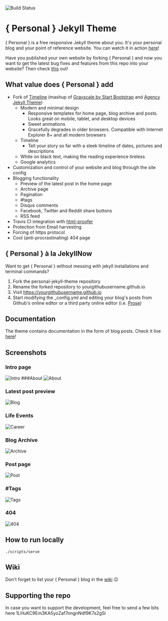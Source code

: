 ![Build Status](https://travis-ci.org/PanosSakkos/personal-jekyll-theme.svg?branch=master)

# { Personal } Jekyll Theme

{ Personal } is a free responsive Jekyll theme about you.
It's your personal blog and your point of reference website.
You can watch it in action [here](https://panossakkos.github.io/personal-jekyll-theme/)!

Have you published your own website by forking { Personal } and now you want to get the latest bug fixes and features from this repo into your website? Then check [this](https://github.com/PanosSakkos/personal-jekyll-theme/wiki/How-to-integrate-latest-bug-fixes-and-features-into-your-past-fork) out!

## What value does { Personal } add

* Fork of [Timeline](https://github.com/kirbyt/timeline-jekyll-theme) (mashup of [Grayscale by Start Bootstrap](https://github.com/IronSummitMedia/startbootstrap-grayscale) and [Agency Jekyll Theme](https://github.com/y7kim/agency-jekyll-theme))
  * Modern and minimal design
    * Responsive templates for home page, blog archive and posts. Looks great on mobile, tablet, and desktop devices
    * Sweet animations
    * Gracefully degrades in older browsers. Compatible with Internet Explorer 8+ and all modern browsers
  * Timeline
    * Tell your story so far with a sleek timeline of dates, pictures and descriptions
  * White on black text, making the reading experience tireless
  * Google analytics  
* Customization and control of your website and blog through the site config
* Blogging functionality
  * Preview of the latest post in the home page
  * Archive page
  * Pagination
  * #tags
  * Disqus comments
  * Facebook, Twitter and Reddit share buttons
  * RSS feed
* Travis CI integration with [html-proofer](https://github.com/gjtorikian/html-proofer)
* Protection from Email harvesting
* Forcing of https protocol
* Cool (anti-procrastinating) 404 page

## { Personal } à la JekyllNow

Want to get { Personal } without messing with jekyll installations and terminal commands?

  1. Fork the personal-jekyll-theme repository
  2. Rename the forked repository to yourgithubusername.github.io
  3. Visit https://yourgithubusername.github.io
  4. Start modifying the _config.yml and editing your blog's posts from Github's online editor or a third party online editor (i.e. [Prose](https://prose.io/))

## Documentation

The theme contains documentation in the form of blog posts.
Check it live [here](https://panossakkos.github.io/personal-jekyll-theme/blog/index.html)!

## Screenshots
### Intro page
![Intro](https://dl.dropboxusercontent.com/u/8522559/personal-jekyll-theme/index.jpg)
###About
![About](https://dl.dropboxusercontent.com/u/8522559/personal-jekyll-theme/about.jpg)
### Latest post preview
![Blog](https://dl.dropboxusercontent.com/u/8522559/personal-jekyll-theme/blog.jpg)
### Life Events
![Career](https://dl.dropboxusercontent.com/u/8522559/personal-jekyll-theme/career.jpg)
### Blog Archive
![Archive](https://dl.dropboxusercontent.com/u/8522559/personal-jekyll-theme/archive.jpg)
### Post page
![Post](https://dl.dropboxusercontent.com/u/8522559/personal-jekyll-theme/post.jpg)
### \#Tags
![Tags](https://dl.dropboxusercontent.com/u/8522559/personal-jekyll-theme/tags.jpg)
### 404
![404](https://dl.dropboxusercontent.com/u/8522559/personal-jekyll-theme/404.jpg)

## How to run locally

````
./scripts/serve
````

## Wiki
Don't forget to list your { Personal } blog in the [wiki](https://github.com/PanosSakkos/personal-jekyll-theme/wiki/Blogs-using-%7B-Personal-%7D) 😉

## Supporting the repo

In case you want to support the development, feel free to send a few bits here 1LHuKC9Em3KA5yoZaf7nngnNdf9K7s2gSi
